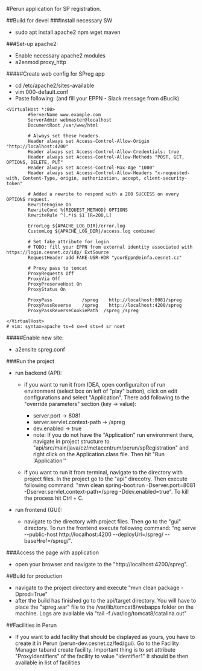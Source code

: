 #Perun application for SP registration.

##Build for devel
###Install necessary SW
- sudo apt install apache2 npm wget maven

###Set-up apache2:
- Enable necessary apache2 modules
- a2enmod proxy_http

#####Create web config for SPreg app
- cd /etc/apache2/sites-available
- vim 000-default.conf
- Paste following: (and fill your EPPN - Slack message from dBucik)
```
<VirtualHost *:80>
        #ServerName www.example.com
        ServerAdmin webmaster@localhost
        DocumentRoot /var/www/html

        # Always set these headers.
        Header always set Access-Control-Allow-Origin "http://localhost:4200"
        Header always set Access-Control-Allow-Credentials: true
        Header always set Access-Control-Allow-Methods "POST, GET, OPTIONS, DELETE, PUT"
        Header always set Access-Control-Max-Age "1000"
        Header always set Access-Control-Allow-Headers "x-requested-with, Content-Type, origin, authorization, accept, client-security-token"

        # Added a rewrite to respond with a 200 SUCCESS on every OPTIONS request.
        RewriteEngine On
        RewriteCond %{REQUEST_METHOD} OPTIONS
        RewriteRule ^(.*)$ $1 [R=200,L]

        ErrorLog ${APACHE_LOG_DIR}/error.log
        CustomLog ${APACHE_LOG_DIR}/access.log combined

        # Set fake attribute for login
        # TODO: fill your EPPN from external identity associated with https://login.cesnet.cz/idp/ ExtSource
        RequestHeader add FAKE-USR-HDR "yourEppn@einfa.cesnet.cz"

        # Proxy pass to tomcat
        ProxyRequests Off
        ProxyVia Off
        ProxyPreserveHost On
        ProxyStatus On

        ProxyPass           /spreg    http://localhost:8081/spreg
        ProxyPassReverse    /spreg    http://localhost:4200/spreg
        ProxyPassReverseCookiePath  /spreg /spreg

</VirtualHost>
# vim: syntax=apache ts=4 sw=4 sts=4 sr noet
```
#####Enable new site:
* a2ensite spreg.conf

###Run the project
- run backend (API):
  - if you want to run it from IDEA, open configuraiton of run environment (select box on left of "play" button), click on edit configurations and select "Application". There add following to the "override parameters" section (key -> value):
    -  server.port -> 8081
    - server.servlet.context-path -> /spreg
    - dev.enabled -> true
    - note: If you do not have the "Application" run environment there, navigate in project structure to "api/src/main/java/cz/metacentrum/perun/spRegistration" and right click on the Application.class file. Then hit "Run 'Application'"

  - if you want to run it from terminal, navigate to the directory with project files. In the project go to the "api" direcotry. Then execute following command: "mvn clean spring-boot:run -Dserver.port=8081 -Dserver.servlet.context-path=/spreg -Ddev.enabled=true". To kill the process hit Ctrl + C.

- run frontend (GUI):
  - navigate to the directory with project files. Then go to the "gui" directory. To run the frontend execute following command: "ng serve --public-host http://localhost:4200 --deployUrl=/spreg/ --baseHref=/spreg/".

###Access the page with application
- open your browser and navigate to the "http://localhost:4200/spreg".

##Build for production
- navigate to the project directory and execute "mvn clean package -Dprod=True"
- after the build has finished go to the api/target directory. You will have to place the "spreg.war" file to the /var/lib/tomcat8/webapps folder on the machine. Logs are available via "tail -f /var/log/tomcat8/catalina.out"


##Facilities in Perun
- If you want to add facility that should be displayed as yours, you have to create it in Perun (perun-dev.cesnet.cz/fed/gui). Go to the Facility Manager taband create facility. Important thing is to set attribute "ProxyIdentifiers" of the facility to value "identifier1" It should be then available in list of facilities



	


